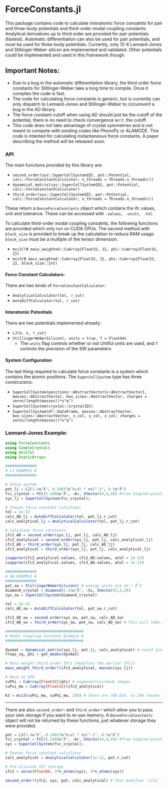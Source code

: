 # ForceConstants.jl

This package contains code to calculate interatomic force consatnts for pair and three-body potentials and third-order modal coupling constants. Analytical derivatives up to third order are provided for pair potentials (fastest). Automatic differentiation can also be used for pair potentials, and must be used for three-body potentials. Currently, only 12-6 Lennard-Jones and Stillinger-Weber silicon are implemented and validated. Other potentials could be implemented and used in this framework though. 

## Important Notes:
- Due to a bug in the automatic differentiation library, the third order force constants for Stillinger-Weber take a long time to compile. Once it compiles the code is fast.
- The code for calculating force constants is generic, but is currently can only dispatch to Lennard-Jones and Stillinger-Weber to circumvent a bug in the AD library.
- The force constant cutoff when using AD should just be the cutoff of the potential, there is no need to check convergence w.r.t. the cutoff.
- This code does not take advantage of crystal symmetries and is not meant to compete with existing codes like PhonoPy or ALAMODE. This code is intented for calculating instantaneous force constants. A paper describing the method will be released soon.

### API
The main functions provided by this library are:
- `second_order(sys::SuperCellSystem{D}, pot::Potential, calc::ForceConstantCalculator; n_threads = Threads.n_threads())`
- `dynamical_matrix(sys::SuperCellSystem{D}, pot::Potential, calc::ForceConstantCalculator)`
- `third_order(sys::SuperCellSystem{D}, pot::Potential, calc::ForceConstantCalculator; n_threads = Threads.n_threads())`

These return a `DenseForceConstants` object which contains the ifc values, unit and tolerance. These can be accessed with `.values, .units, .tol`. 

To calculate third-order modal coupling consatnts, the following functions are provided which only run on CUDA GPUs. The second method with `block_size` is provided to break up the calculation to reduce RAM usage. `block_size` must be a multiple of the tensor dimension.
- `mcc3((Ψ_mass_weighted::CuArray{Float32, 3}, phi::CuArray{Float32, 2})`
- `mcc3(Ψ_mass_weighted::CuArray{Float32, 3}, phi::CuArray{Float32, 2}, block_size::Int)`

#### Force Constant Calculators:
There are two kinds of `ForceConstantCalculator`:
- `AnalyticalCalculator(tol, r_cut)`
- `AutoDiffCalculator(tol, r_cut)`

#### Interatomic Potentials
There are two potentials implemented already:
- `LJ(σ, ϵ, r_cut)`
- `StillingerWeberSilicon(; units = true, T = Float64)`
  - The `units` flag controls whether or not Unitful units are used, and `T` controls the precision of the SW parameters

#### System Configuration
The last thing required to calculate force constants is a system which contains the atomic positions. The `SuperCellSystem` type has three constructors:
- `SuperCellSystem(positions::AbstractVector{<:AbstractVector}, masses::AbstractVector, box_sizes::AbstractVector, charges = zeros(length(masses))*u"q")`
- `SuperCellSystem(crystal::Crystal{D})`
- `SuperCellSystem(df::DataFrame, masses::AbstractVector, box_sizes::AbstractVector, x_col, y_col, z_col; charges = zeros(length(masses))*u"q")`

### Lennard-Jones Example:
```julia
using ForceConstants
using SimpleCrystals
using Unitful
using StaticArrays

##############
# LJ EXAMPLE #
##############

# Setup system
pot_lj = LJ(3.4u"Å", 0.24037u"kcal * mol^-1", 8.5u"Å")
fcc_crystal = FCC(5.2468u"Å", :Ar, SVector(4,4,4)) #from SimpleCrystals.jl
sys_lj = SuperCellSystem(fcc_crystal);

# Choose force constant calculator
tol = 1e-12
calc_AD_lj = AutoDiffCalculator(tol, pot_lj.r_cut)
calc_analytical_lj = AnalyticalCalculator(tol, pot_lj.r_cut)

# Calculate force constants
ifc2_AD = second_order(sys_lj, pot_lj, calc_AD_lj)
ifc2_analytical = second_order(sys_lj, pot_lj, calc_analytical_lj)
ifc3_AD = third_order(sys_lj, pot_lj, calc_AD_lj)
ifc3_analytical = third_order(sys_lj, pot_lj, calc_analytical_lj)

isapprox(ifc2_analytical.values, ifc2_AD.values, atol = 1e-12)
isapprox(ifc3_analytical.values, ifc3_AD.values, atol = 1e-12)

##############
# SW EXAMPLE #
##############
pot_sw = StillingerWeberSilicon() # energy units are eV / Å^2
diamond_crystal = Diamond(5.43u"Å", :Si, SVector(3,3,3))
sys_sw = SuperCellSystem(diamond_crystal)

tol = 1e-12
calc_AD_sw = AutoDiffCalculator(tol, pot_sw.r_cut)

ifc2_AD_sw = second_order(sys_sw, pot_sw, calc_AD_sw)
ifc3_AD_sw = third_order(sys_sw, pot_sw, calc_AD_sw) # this will take awhile to compile the first time you run it.

###################################
# Modal Coupling Constant Example #
###################################

dynmat = dynamical_matrix(sys_lj, pot_lj, calc_analytical) # could just divide ifc2 by 39.95 as well
freqs_sq, phi = get_modes(dynmat)

# Mass weight third_order IFCs (modifies the earlier IFCs)
mass_weight_third_order!(ifc3_analytical, masses(sys_lj))

# Move to GPU
cuPhi = CuArray{Float32}(phi) # eigenvectors/mode shapes
cuPsi_mw = CuArray{Float32}(ifc3_analytical)

K3 = mcc3(cuPsi_mw, cuPhi_mw, 256) # there are 768 DoF, so 256 chosen to make calculation smaller
```
-------------------------
There are also `second_order!` and `third_order!` which allow you to pass your own storage if you want to re-use memory. A `DenseForceConstants` object will not be returned by these functions, just whatever storage they were provided.
```julia
pot = LJ(3.4u"Å", 0.24037u"kcal * mol^-1", 8.5u"Å")
fcc_crystal = FCC(5.2468u"Å", :Ar, SVector(4,4,4)) #from SimpleCrystals.jl
sys = SuperCellSystem(fcc_crystal);

# Choose force constant calculator
calc_analytical = AnalyticalCalculator(1e-12, pot.r_cut)

# Pre-allocate IFC storage
ifc2 = zeros(Float64, 3*n_atoms(sys), 3*n_atoms(sys))

second_order!(ifc2, sys, pot, calc_analytical) # this modifies `ifc2` in place
```

